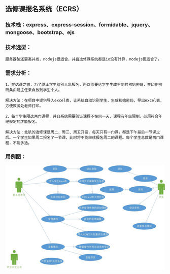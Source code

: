 
## 选修课报名系统（ECRS）

   ###  技术栈：express、express-session、formidable、jquery、mongoose、bootstrap、ejs

   ### 技术选型：
    服务器破还要高并发，nodejs很适合，并且选修课系统都是io没有计算，nodejs更适合了。
   ### 需求分析：
    1、在选课之前，为了防止学生给别人乱报名，所以需要给学生生成不同的初始密码，并印刷密码条由班主任亲自放到学生个人。
    
    解决方法：在项目中提供导入excel表，让系统自动识别学生，生成初始密码，导出excel表，方便教务处老师打印。
    
    2、每个学生限选两门课程，并且系统需要验证课程不在同一天，课程有年级限制，必须符合年纪规定的才能报名。
    
    解决方法：北航的选修课是周二、周三、周五开设，每天只有一门课，都是下午最后一节课之后。一个学生如果周二报名了一节课，此时将不能继续报名周二的课程。每个学生总数是两门课程，不能多选。
    
   ### 用例图：
   ![image](./assets/系统用例图.jpg)
